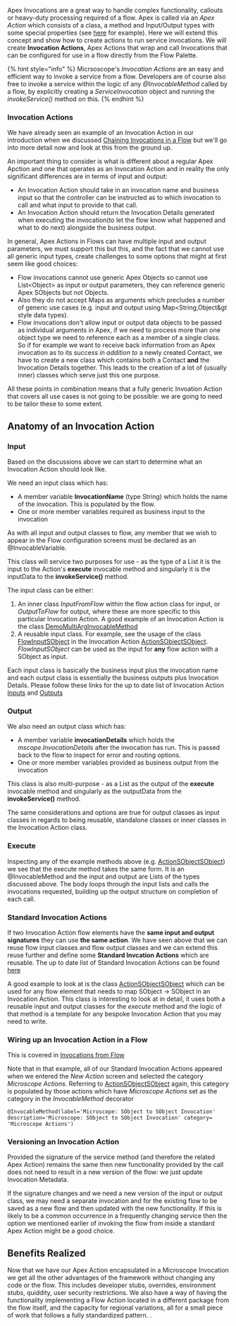 Apex Invocations are a great way to handle complex functionality, callouts or heavy-duty processing required of a flow. Apex is called via an *Apex Action* which consists of a class, a method and Input/Output types with some special properties (see [here](https://help.salesforce.com/articleView?id=sf.flow_ref_elements_apex_invocable.htm&type=5) for example). Here we will extend this concept and show how to create actions to run service invocations. We will create **Invocation Actions**, Apex Actions that wrap and call Invocations that can be configured for use in a flow directly from the Flow Palette. 

{% hint style="info" %}
Micrsoscope's *Invocation Actions* are an easy and efficient way to invoke a service from a flow. Developers are of course also free to invoke a service within the logic of any *@InvocableMethod* called by a flow, by explicitly creating a *ServiceInvocation* object and running the *invokeService()* method on this. 
{% endhint %}


### Invocation Actions

We have already seen an example of an Invocation Action in our introduction when we discussed [Chaining Invocations in a Flow](../getting-started/ExampleFlow.md) but we'll go into more detail now and look at this from the ground up. 

An important thing to consider is what is different about a regular Apex Apction and 
one that operates as an Invocation Action and in reality the only significant differences are in terms of input and output:

* An Invocation Action should take in an invocation name and business input so that the controller can be instructed as to which invocation to call and what input to provide to that call.
* An Invocation Action should return the Invocation Details generated when executing the invocation(to let the flow know what happened and what to do next) alongside the business output.

In general, Apex Actions in Flows can have multiple input and output parameters, we must support this but this, and the fact that we cannot use all generic input types, create challenges to some options that might at first seem like good choices:

* Flow invocations cannot use generic Apex Objects so cannot use List&lt;Object&gt; as input or output parameters, they can reference generic Apex SObjects but not Objects. 
* Also they do not accept Maps as arguments which precludes a number of generic use cases (e.g. input and output using Map&lt;String,Object&gt style data types). 
* Flow invocations don't allow input or output data objects to be passed as individual arguments in Apex, if we need to process more than one object type we need to reference each as a member of a single class. So if for example we want to receive back information from an Apex invocation as to its success *in addition to* a newly created Contact, we have to create a new class which contains both a Contact **and** the Invocation Details together. This leads to the creation of a lot of (usually inner) classes which serve just this one purpose.

All these points in combination means that a fully generic Invoation Action that covers all use cases is not going to be possible: we are going to need to be tailor these to some extent.

## Anatomy of an Invocation Action

### Input 

Based on the discussions above we can start to determine what an Invocation Action should look like.

We need an input class which has:

- A member variable **InvocationName** (type String) which holds the name of the invocation. This is populated by the flow.
- One or more member variables required as business input to the invocation 

As with all input and output classes to flow, any member that we wish to appear in the Flow configuration screens must be declared as an @InvocableVariable.

This class will service two purposes for use - as the type of a List it is the input to the Action's **execute** invocable method and singularly it is the inputData to the **invokeService()** method.

The input class can be either:

1. An inner class *InputFromFlow* within the flow action class for input, or *OutputToFlow* for output, where these are more specific to this particular Invocation Action. A good example of an Invocation Action is the class [DemoMultiArgInvocableMethod](https://github.com/kevinhenryburke/frictionless/blob/master/demo/force-app/flows/Demo_Multi_Arg/classes/DemoMultiArgInvocableMethod.cls)
2. A reusable input class. For example, see the usage of the class [FlowInputSObject](https://github.com/kevinhenryburke/frictionless/blob/402c241c367eb7943a33a7459c1e6ca03b1c0c4a/serviceBase/force-app/Framework/classes/flow/actions/inputs/FlowInputSObject.cls)  in the Invocation Action [ActionSObjectSObject](https://github.com/kevinhenryburke/frictionless/blob/master/serviceBase/force-app/Framework/classes/flow/actions/reusable/ActionSObjectSObject.cls). *FlowInputSObject* can be used as the input for **any** flow action with a SObject as input. 

Each input class is basically the business input plus the invocation name and each output class is essentially the business outputs plus Invocation Details. Please follow these links for the up to date list of Invocation Action [Inputs](https://github.com/kevinhenryburke/frictionless/tree/master/serviceBase/force-app/Framework/classes/flow/actions/inputs) and [Outputs](https://github.com/kevinhenryburke/frictionless/tree/master/serviceBase/force-app/Framework/classes/flow/actions/outputs) 

### Output 

We also need an output class which has:

- A member variable **invocationDetails** which holds the *mscope.InvocationDetails* after the invocation has run. This is passed back to the flow to inspect for error and routing options.
- One or more member variables provided as business output from the invocation 

This class is also multi-purpose - as a List as the output of the **execute** invocable method and singularly as the outputData from the **invokeService()** method.

The same considerations and options are true for output classes as input classes in regards to being reusable, standalone classes or inner classes in the Invocation Action class.

### Execute 

Inspecting any of the example methods above (e.g. [ActionSObjectSObject](https://github.com/kevinhenryburke/frictionless/blob/master/serviceBase/force-app/Framework/classes/flow/actions/reusable/ActionSObjectSObject.cls)) we see that the execute method takes the same form. It is an @InvocableMethod and the input and output are Lists of the types discussed above. The body loops through the input lists and calls the invocations requested, building up the output structure on completion of each call.

<!--  TODO - this needs bulkification: https://github.com/kevinhenryburke/frictionless/issues/374 -->


### Standard Invocation Actions

If two Invocation Action flow elements have the **same input and output signatures** they can use **the same action**. We have seen above that we can reuse flow input classes and flow output classes and we can extend this reuse further and define some **Standard Invcation Actions** which are reusable. The up to date list of Standard Invocation Actions can be found [here](https://github.com/kevinhenryburke/frictionless/tree/master/serviceBase/force-app/Framework/classes/flow/actions/reusable)

A good example to look at is the class [ActionSObjectSObject](https://github.com/kevinhenryburke/frictionless/blob/master/serviceBase/force-app/Framework/classes/flow/actions/reusable/ActionSObjectSObject.cls) which can be used for any flow element that needs to map SObject -> SObject in an Invocation Action. This class is interesting to look at in detail, it uses both a reusable input and output classes for the *execute* method and the logic of that method is a template for any bespoke Invocation Action that you may need to write.

### Wiring up an Invocation Action in a Flow

This is covered in [Invocations from Flow](../getting-started/ExampleFlow.md)

Note that in that example, all of our Standard Invocation Actions appeared when we entered the *New Action* screen and selected the category *Microscope Actions*. Referring to [ActionSObjectSObject](https://github.com/kevinhenryburke/frictionless/blob/master/serviceBase/force-app/Framework/classes/flow/actions/reusable/ActionSObjectSObject.cls) again, this category is populated by those actions which have *Microscope Actions* set as the category in the *InvocableMethod* decorator

```
@InvocableMethod(label='Microscope: SObject to SObject Invocation' description='Microscope: SObject to SObject Invocation' category= 'Microscope Actions')
```

### Versioning an Invocation Action

Provided the signature of the service method (and therefore the related Apex Action)  remains the same then new functionality provided by the call does not need to result in a new version of the flow: we just update Invocation Metadata. 

If the signature changes and we need a new version of the input or output class, we may need a separate invocation and for the existing flow to be saved as a new flow and then updated with the new functionality. If this is likely to be a common occurrence in a frequently changing service then the option we mentioned earlier of invoking the flow from inside a standard Apex Action might be a good choice.


## Benefits Realized

Now that we have our Apex Action encapsulated in a Microscope Invocation we get all the other advantages of the framework without changing any code or the flow. This includes developer stubs, overrides, environment stubs, quiddity, user security restrictions. We also have a way of having the functionality implementing a Flow Action located in a different package from the flow itself, and the capacity for regional variations, all for a small piece of work that follows a fully standardized pattern. . 



